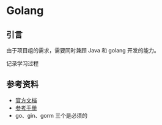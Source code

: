 # Golang

## 引言

由于项目组的需求，需要同时兼顾 Java 和 golang 开发的能力。

记录学习过程

## 参考资料

- [官方文档](https://go.dev/doc/)
- [参考手册](https://go.dev/ref/spec)
- go、gin、gorm 三个是必须的
